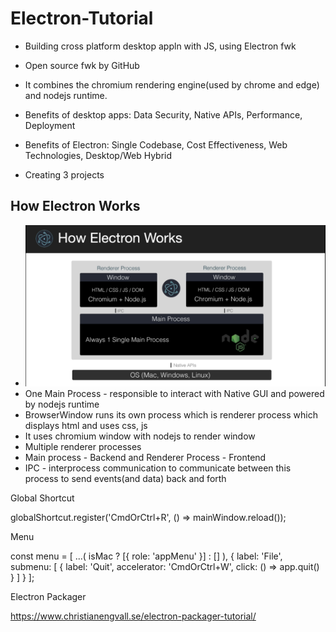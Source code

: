 # Electron-Tutorial

* Building cross platform desktop appln with JS, using Electron fwk
* Open source fwk by GitHub
* It combines the chromium rendering engine(used by chrome and edge) and nodejs runtime.
* Benefits of desktop apps: Data Security, Native APIs, Performance, Deployment
* Benefits of Electron: Single Codebase, Cost Effectiveness, Web Technologies, Desktop/Web Hybrid


* Creating 3 projects

## How Electron Works

* ![Image of How Electron works](/images/how_electron_works.PNG)
* One Main Process - responsible to interact with Native GUI and powered by nodejs runtime
* BrowserWindow runs its own process which is renderer process which displays html and uses css, js
* It uses chromium window with nodejs to render window
* Multiple renderer processes
* Main process - Backend and Renderer Process - Frontend
* IPC - interprocess communication to communicate between this process to send events(and data) back and forth




Global Shortcut

globalShortcut.register('CmdOrCtrl+R', () => mainWindow.reload());

Menu

const menu = [
    ...(
        isMac ? [{
            role: 'appMenu'
        }] : []
    ),
    {
        label: 'File',
        submenu: [
            {
                label: 'Quit',
                accelerator: 'CmdOrCtrl+W',
                click: () => app.quit()
            }
        ]
    }
];

Electron Packager 

https://www.christianengvall.se/electron-packager-tutorial/